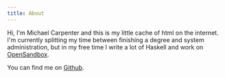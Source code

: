 ```yaml
---
title: About
---
```


Hi, I'm Michael Carpenter and this is my little cache of html on the internet. I'm currently splitting my time between finishing a degree and system administration, but in my free time I write a lot of Haskell and work on [OpenSandbox](https://github.com/oldmanmike/opensandbox).

You can find me on [Github](https://github.com/oldmanmike).
